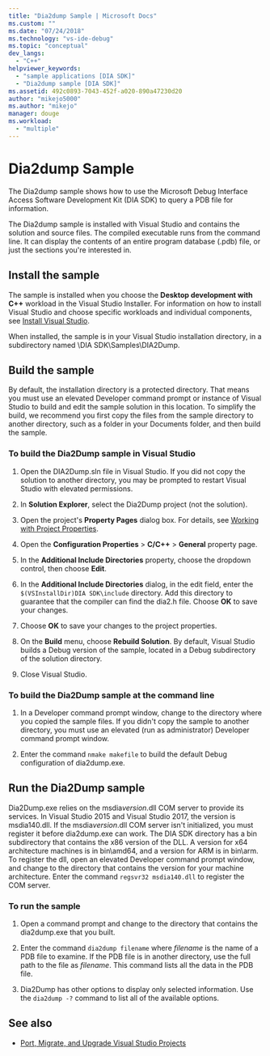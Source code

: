 ```yaml
---
title: "Dia2dump Sample | Microsoft Docs"
ms.custom: ""
ms.date: "07/24/2018"
ms.technology: "vs-ide-debug"
ms.topic: "conceptual"
dev_langs:
  - "C++"
helpviewer_keywords:
  - "sample applications [DIA SDK]"
  - "Dia2dump sample [DIA SDK]"
ms.assetid: 492c0893-7043-452f-a020-890a47230d20
author: "mikejo5000"
ms.author: "mikejo"
manager: douge
ms.workload:
  - "multiple"
---
```

# Dia2dump Sample

The Dia2dump sample shows how to use the Microsoft Debug Interface Access Software Development Kit (DIA SDK) to query a PDB file for information.

The Dia2dump sample is installed with Visual Studio and contains the solution and source files. The compiled executable runs from the command line. It can display the contents of an entire program database (.pdb) file, or just the sections you're interested in.

## Install the sample

The sample is installed when you choose the **Desktop development with C++** workload in the Visual Studio Installer. For information on how to install Visual Studio and choose specific workloads and individual components, see [Install Visual Studio](../../install/install-visual-studio.md).

When installed, the sample is in your Visual Studio installation directory, in a subdirectory named \DIA SDK\Samples\DIA2Dump.

## Build the sample

By default, the installation directory is a protected directory. That means you must use an elevated Developer command prompt or instance of Visual Studio to build and edit the sample solution in this location. To simplify the build, we recommend you first copy the files from the sample directory to another directory, such as a folder in your Documents folder, and then build the sample.

### To build the Dia2Dump sample in Visual Studio

1. Open the DIA2Dump.sln file in Visual Studio. If you did not copy the solution to another directory, you may be prompted to restart Visual Studio with elevated permissions.

1. In **Solution Explorer**, select the Dia2Dump project (not the solution).

1. Open the project's **Property Pages** dialog box. For details, see [Working with Project Properties](/cpp/ide/working-with-project-properties).

1. Open the **Configuration Properties** > **C/C++** > **General** property page.

1. In the **Additional Include Directories** property, choose the dropdown control, then choose **Edit**.

1. In the **Additional Include Directories** dialog, in the edit field, enter the `$(VSInstallDir)DIA SDK\include` directory. Add this directory to guarantee that the compiler can find the dia2.h file. Choose **OK** to save your changes.

1. Choose **OK** to save your changes to the project properties.

1. On the **Build** menu, choose **Rebuild Solution**. By default, Visual Studio builds a Debug version of the sample, located in a Debug subdirectory of the solution directory.

1. Close Visual Studio.

### To build the Dia2Dump sample at the command line

1. In a Developer command prompt window, change to the directory where you copied the sample files. If you didn't copy the sample to another directory, you must use an elevated (run as administrator) Developer command prompt window.

1. Enter the command `nmake makefile` to build the default Debug configuration of dia2dump.exe.

## Run the Dia2Dump sample

Dia2Dump.exe relies on the msdia*version*.dll COM server to provide its services. In Visual Studio 2015 and Visual Studio 2017, the version is msdia140.dll. If the msdia*version*.dll COM server isn't initialized, you must register it before dia2dump.exe can work. The DIA SDK directory has a bin subdirectory that contains the x86 version of the DLL. A version for x64 architecture machines is in bin\amd64, and a version for ARM is in bin\arm. To register the dll, open an elevated Developer command prompt window, and change to the directory that contains the version for your machine architecture. Enter the command `regsvr32 msdia140.dll` to register the COM server.

### To run the sample

1. Open a command prompt and change to the directory that contains the dia2dump.exe that you built.

1. Enter the command `dia2dump filename` where *filename* is the name of a PDB file to examine. If the PDB file is in another directory, use the full path to the file as *filename*. This command lists all the data in the PDB file.

1. Dia2Dump has other options to display only selected information. Use the `dia2dump -?` command to list all of the available options.

## See also

- [Port, Migrate, and Upgrade Visual Studio Projects](../../porting/port-migrate-and-upgrade-visual-studio-projects.md)  
